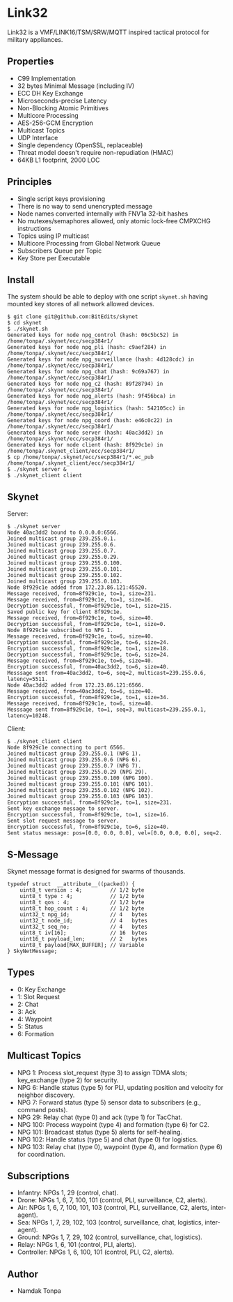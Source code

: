 Link32
======

Link32 is a VMF/LINK16/TSM/SRW/MQTT inspired tactical protocol for military appliances.

Properties
----------

* C99 Implementation
* 32 bytes Minimal Message (including IV)
* ECC DH Key Exchange
* Microseconds-precise Latency
* Non-Blocking Atomic Primitives
* Multicore Processing
* AES-256-GCM Encryption
* Multicast Topics
* UDP Interface
* Single dependency (OpenSSL, replaceable)
* Threat model doesn't require non-repudiation (HMAC)
* 64KB L1 footprint, 2000 LOC

Principles
----------

* Single script keys provisioning
* There is no way to send unencrypted message
* Node names converted internally with FNV1a 32-bit hashes
* No mutexes/semaphores allowed, only atomic lock-free CMPXCHG instructions
* Topics using IP multicast
* Multicore Processing from Global Network Queue
* Subscribers Queue per Topic
* Key Store per Executable

Install
-------

The system should be able to deploy with one script `skynet.sh` having mounted key stores of all network allowed devices.

```
$ git clone git@github.com:BitEdits/skynet
$ cd skynet
$ ./skynet.sh
Generated keys for node npg_control (hash: 06c5bc52) in /home/tonpa/.skynet/ecc/secp384r1/
Generated keys for node npg_pli (hash: c9aef284) in /home/tonpa/.skynet/ecc/secp384r1/
Generated keys for node npg_surveillance (hash: 4d128cdc) in /home/tonpa/.skynet/ecc/secp384r1/
Generated keys for node npg_chat (hash: 9c69a767) in /home/tonpa/.skynet/ecc/secp384r1/
Generated keys for node npg_c2 (hash: 89f28794) in /home/tonpa/.skynet/ecc/secp384r1/
Generated keys for node npg_alerts (hash: 9f456bca) in /home/tonpa/.skynet/ecc/secp384r1/
Generated keys for node npg_logistics (hash: 542105cc) in /home/tonpa/.skynet/ecc/secp384r1/
Generated keys for node npg_coord (hash: e46c0c22) in /home/tonpa/.skynet/ecc/secp384r1/
Generated keys for node server (hash: 40ac3dd2) in /home/tonpa/.skynet/ecc/secp384r1/
Generated keys for node client (hash: 8f929c1e) in /home/tonpa/.skynet_client/ecc/secp384r1/
$ cp /home/tonpa/.skynet/ecc/secp384r1/*.ec_pub /home/tonpa/.skynet_client/ecc/secp384r1/
$ ./skynet server &
$ ./skynet_client client
```

Skynet
------

Server:

```
$ ./skynet server
Node 40ac3dd2 bound to 0.0.0.0:6566.
Joined multicast group 239.255.0.1.
Joined multicast group 239.255.0.6.
Joined multicast group 239.255.0.7.
Joined multicast group 239.255.0.29.
Joined multicast group 239.255.0.100.
Joined multicast group 239.255.0.101.
Joined multicast group 239.255.0.102.
Joined multicast group 239.255.0.103.
Node 8f929c1e added from 172.23.86.121:45520.
Message received, from=8f929c1e, to=1, size=231.
Message received, from=8f929c1e, to=1, size=16.
Decryption successful, from=8f929c1e, to=1, size=215.
Saved public key for client 8f929c1e.
Message received, from=8f929c1e, to=6, size=40.
Decryption successful, from=8f929c1e, to=1, size=0.
Node 8f929c1e subscribed to NPG 1.
Message received, from=8f929c1e, to=6, size=40.
Decryption successful, from=8f929c1e, to=6, size=24.
Encryption successful, from=8f929c1e, to=1, size=18.
Decryption successful, from=8f929c1e, to=6, size=24.
Message received, from=8f929c1e, to=6, size=40.
Encryption successful, from=40ac3dd2, to=6, size=40.
Messsage sent from=40ac3dd2, to=6, seq=2, multicast=239.255.0.6, latency=5511.
Node 40ac3dd2 added from 172.23.86.121:6566.
Message received, from=40ac3dd2, to=6, size=40.
Encryption successful, from=8f929c1e, to=1, size=34.
Message received, from=8f929c1e, to=6, size=40.
Messsage sent from=8f929c1e, to=1, seq=3, multicast=239.255.0.1, latency=10248.
```

Client:

```
$ ./skynet_client client
Node 8f929c1e connecting to port 6566.
Joined multicast group 239.255.0.1 (NPG 1).
Joined multicast group 239.255.0.6 (NPG 6).
Joined multicast group 239.255.0.7 (NPG 7).
Joined multicast group 239.255.0.29 (NPG 29).
Joined multicast group 239.255.0.100 (NPG 100).
Joined multicast group 239.255.0.101 (NPG 101).
Joined multicast group 239.255.0.102 (NPG 102).
Joined multicast group 239.255.0.103 (NPG 103).
Encryption successful, from=8f929c1e, to=1, size=231.
Sent key exchange message to server.
Encryption successful, from=8f929c1e, to=1, size=16.
Sent slot request message to server.
Encryption successful, from=8f929c1e, to=6, size=40.
Sent status message: pos=[0.0, 0.0, 0.0], vel=[0.0, 0.0, 0.0], seq=2.
```

S-Message
---------

Skynet message format is designed for swarms of thousands.

```
typedef struct  __attribute__((packed)) {
    uint8_t version : 4;         // 1/2 byte
    uint8_t type : 4;            // 1/2 byte
    uint8_t qos : 4;             // 1/2 byte
    uint8_t hop_count : 4;       // 1/2 byte
    uint32_t npg_id;             // 4   bytes
    uint32_t node_id;            // 4   bytes
    uint32_t seq_no;             // 4   bytes
    uint8_t iv[16];              // 16  bytes
    uint16_t payload_len;        // 2   bytes
    uint8_t payload[MAX_BUFFER]; // Variable
} SkyNetMessage;
```

Types
-----

* 0: Key Exchange
* 1: Slot Request
* 2: Chat
* 3: Ack
* 4: Waypoint
* 5: Status
* 6: Formation

Multicast Topics
----------------

* NPG 1: Process slot_request (type 3) to assign TDMA slots; key_exchange (type 2) for security.
* NPG 6: Handle status (type 5) for PLI, updating position and velocity for neighbor discovery.
* NPG 7: Forward status (type 5) sensor data to subscribers (e.g., command posts).
* NPG 29: Relay chat (type 0) and ack (type 1) for TacChat.
* NPG 100: Process waypoint (type 4) and formation (type 6) for C2.
* NPG 101: Broadcast status (type 5) alerts for self-healing.
* NPG 102: Handle status (type 5) and chat (type 0) for logistics.
* NPG 103: Relay chat (type 0), waypoint (type 4), and formation (type 6) for coordination.

Subscriptions
-------------

* Infantry: NPGs 1, 29 (control, chat).
* Drone: NPGs 1, 6, 7, 100, 101 (control, PLI, surveillance, C2, alerts).
* Air: NPGs 1, 6, 7, 100, 101, 103 (control, PLI, surveillance, C2, alerts, inter-agent).
* Sea: NPGs 1, 7, 29, 102, 103 (control, surveillance, chat, logistics, inter-agent).
* Ground: NPGs 1, 7, 29, 102 (control, surveillance, chat, logistics).
* Relay: NPGs 1, 6, 101 (control, PLI, alerts).
* Controller: NPGs 1, 6, 100, 101 (control, PLI, C2, alerts).

Author
------

* Namdak Tonpa
